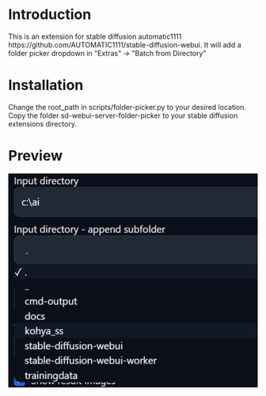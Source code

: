 <h1>Introduction</h1>
This is an extension for stable diffusion automatic1111 https://github.com/AUTOMATIC1111/stable-diffusion-webui.
It will add a folder picker dropdown in "Extras" -> "Batch from Directory"
<h1>Installation</h1>
Change the root_path in scripts/folder-picker.py to your desired location.
Copy the folder sd-webui-server-folder-picker to your stable diffusion extensions directory.
<h1>Preview</h1>
<img src="preview.png">
